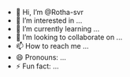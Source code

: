 - 👋 Hi, I’m @Rotha-svr
- 👀 I’m interested in ...
- 🌱 I’m currently learning ...
- 💞️ I’m looking to collaborate on ...
- 📫 How to reach me ...
- 😄 Pronouns: ...
- ⚡ Fun fact: ...

<!---
Rotha-svr/Rotha-svr is a ✨ special ✨ repository because its `README.md` (this file) appears on your GitHub profile.
You can click the Preview link to take a look at your changes.
--->

